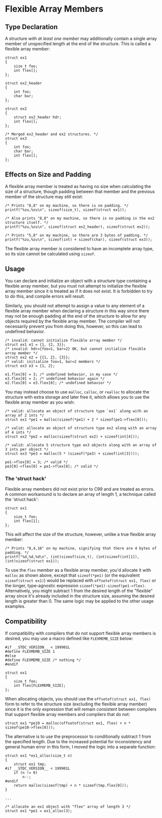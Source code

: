 # Flexible Array Members

<!-- if version [gte C99] -->
## Type Declaration
A structure _with at least one member_ may additionally contain a single
array member of unspecified length at the end of the structure.
This is called a flexible array member:

    struct ex1 
    {
        size_t foo;
        int flex[];
    };

    struct ex2_header 
    {
        int foo;
        char bar;
    };

    struct ex2 
    {
        struct ex2_header hdr;
        int flex[];
    };

    /* Merged ex2_header and ex2 structures. */
    struct ex3 
    {
        int foo;
        char bar;
        int flex[];
    };

## Effects on Size and Padding
A flexible array member is treated as having no size when calculating
the size of a structure, though padding between that member and the
previous member of the structure may still exist:

    /* Prints "8,8" on my machine, so there is no padding. */
    printf("%zu,%zu\n", sizeof(size_t), sizeof(struct ex1));

    /* Also prints "8,8" on my machine, so there is no padding in the ex2 structure itself. */
    printf("%zu,%zu\n", sizeof(struct ex2_header), sizeof(struct ex2));

    /* Prints "5,8" on my machine, so there are 3 bytes of padding. */
    printf("%zu,%zu\n", sizeof(int) + sizeof(char), sizeof(struct ex3));

The flexible array member is considered to have an incomplete array
type, so its size cannot be calculated using `sizeof`.

## Usage
You can declare and initialize an object with a structure type
containing a flexible array member, but you must not attempt to
initialize the flexible array member since it is treated as if it does
not exist.  It is forbidden to try to do this, and compile errors will
result.

Similarly, you should not attempt to assign a value to any element of a
flexible array member when declaring a structure in this way since there
may not be enough padding at the end of the structure to allow for any
objects required by the flexible array member.  The compiler will not
necessarily prevent you from doing this, however, so this can lead to
undefined behavior.

    /* invalid: cannot initialize flexible array member */
    struct ex1 e1 = {1, {2, 3}};
    /* invalid: hdr={foo=1, bar=2} OK, but cannot initialize flexible array member */
    struct ex2 e2 = {{1, 2}, {3}};
    /* valid: initialize foo=1, bar=2 members */
    struct ex3 e3 = {1, 2};

    e1.flex[0] = 3; /* undefined behavior, in my case */
    e3.flex[0] = 2; /* undefined behavior again */
    e2.flex[0] = e3.flex[0]; /* undefined behavior */

You may instead choose to use `malloc`, `calloc`, or `realloc` to
allocate the structure with extra storage and later free it, which
allows you to use the flexible array member as you wish:

    /* valid: allocate an object of structure type `ex1` along with an array of 2 ints */
    struct ex1 *pe1 = malloc(sizeof(*pe1) + 2 * sizeof(pe1->flex[0]));

    /* valid: allocate an object of structure type ex2 along with an array of 4 ints */
    struct ex2 *pe2 = malloc(sizeof(struct ex2) + sizeof(int[4]));

    /* valid: allocate 5 structure type ex3 objects along with an array of 3 ints per object */
    struct ex3 *pe3 = malloc(5 * (sizeof(*pe3) + sizeof(int[3])));

    pe1->flex[0] = 3; /* valid */
    pe3[0]->flex[0] = pe1->flex[0]; /* valid */
<!-- end version if -->
<!-- if version [lt C99] -->

### The 'struct hack'

Flexible array members did not exist prior to C99 and are treated as
errors.  A common workaround is to declare an array of length 1, a
technique called the 'struct hack':

    struct ex1 
    {
        size_t foo;
        int flex[1];
    };

This will affect the size of the structure, however, unlike a true
flexible array member:

    /* Prints "8,4,16" on my machine, signifying that there are 4 bytes of padding. */
    printf("%d,%d,%d\n", (int)sizeof(size_t), (int)sizeof(int[1]), (int)sizeof(struct ex1));

To use the `flex` member as a flexible array member, you'd allocate it
with `malloc` as shown above, except that `sizeof(*pe1)` (or the
equivalent `sizeof(struct ex1)`) would be replaced with `offsetof(struct
ex1, flex)` or the longer, type-agnostic expression
`sizeof(*pe1)-sizeof(pe1->flex)`.  Alternatively, you might subtract 1
from the desired length of the "flexible" array since it's already
included in the structure size, assuming the desired length is greater
than 0.  The same logic may be applied to the other usage examples.

<!-- end version if -->

## Compatibility
If compatibility with compilers that do not support flexible array
members is desired, you may use a macro defined like `FLEXMEMB_SIZE`
below:

    #if __STDC_VERSION__ < 199901L
    #define FLEXMEMB_SIZE 1
    #else
    #define FLEXMEMB_SIZE /* nothing */
    #endif

    struct ex1 
    {
        size_t foo;
        int flex[FLEXMEMB_SIZE];
    };

When allocating objects, you should use the `offsetof(struct ex1, flex)`
form to refer to the structure size (excluding the flexible array
member) since it is the only expression that will remain consistent
between compilers that support flexible array members and compilers that
do not:

    struct ex1 *pe10 = malloc(offsetof(struct ex1, flex) + n * sizeof(pe10->flex[0]));

The alternative is to use the preprocessor to conditionally subtract 1
from the specified length.  Due to the increased potential for
inconsistency and general human error in this form, I moved the logic
into a separate function:

    struct ex1 *ex1_alloc(size_t n)
    {
        struct ex1 tmp;
    #if __STDC_VERSION__ < 199901L
        if (n != 0)
            n--;
    #endif
        return malloc(sizeof(tmp) + n * sizeof(tmp.flex[0]));
    }

    ...

    /* allocate an ex1 object with "flex" array of length 3 */
    struct ex1 *pe1 = ex1_alloc(3);
